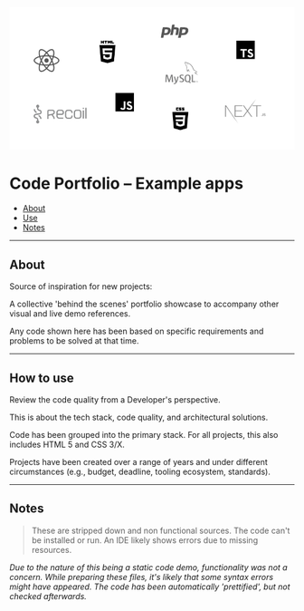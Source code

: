 ![GitHub Gist](teaser.png)

# Code Portfolio – Example apps

- [About](#about)
- [Use](#how-to-use)
- [Notes](#notes)

---

## About

Source of inspiration for new projects:

A collective 'behind the scenes' portfolio showcase to accompany other visual and live demo references.

Any code shown here has been based on specific requirements and problems to be solved at that time.

---

## How to use

Review the code quality from a Developer's perspective.

This is about the tech stack, code quality, and architectural solutions.

Code has been grouped into the primary stack. For all projects, this also includes HTML 5 and CSS 3/X.

Projects have been created over a range of years and under different circumstances (e.g., budget, deadline, tooling ecosystem, standards).

---

## Notes

> These are stripped down and non functional sources. The code can't be installed or run. An IDE likely shows errors due to missing resources.

_Due to the nature of this being a static code demo, functionality was not a concern. While preparing these files, it's likely that some syntax errors might have appeared. The code has been automatically 'prettified', but not checked afterwards._
